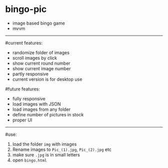 # bingo-pic
- image based bingo game
- mvvm

---

#current features:
- randomize folder of images
- scroll images by click
- show current round number
- show current image number
- partly responsive
- current version is for desktop use

#future features:
- fully responsive
- load images with JSON
- load images from any folder
- define number of pictures in stock
- proper UI

---

#use:
1. load the folder `img` with images
2. Rename images to `Pic_(1).jpg`, `Pic_(2).jpg` etc
3. make sure `.jpg` is in small letters
5. open `bingo.html`
